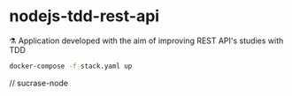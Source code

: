 # nodejs-tdd-rest-api
⚗ Application developed with the aim of improving REST API's studies with TDD

```sh
docker-compose -f stack.yaml up
```

// sucrase-node
